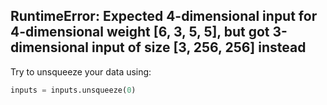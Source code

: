 ## RuntimeError: Expected 4-dimensional input for 4-dimensional weight [6, 3, 5, 5\], but got 3-dimensional input of size [3, 256, 256] instead

Try to unsqueeze your data using:

```python
inputs = inputs.unsqueeze(0)
```

